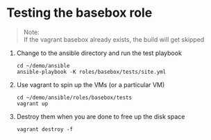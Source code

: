  # Testing the basebox role

> Note:</br>If the vagrant basebox already exists, the build will get skipped

1. Change to the ansible directory and run the test playbook
   ```
   cd ~/demo/ansible
   ansible-playbook -K roles/basebox/tests/site.yml
   ```
1. Use vagrant to spin up the VMs (or a particular VM)
   ```
   cd ~/demo/ansible/roles/basebox/tests
   vagrant up
   ```
1. Destroy them when you are done to free up the disk space
   ```
   vagrant destroy -f
   ```
